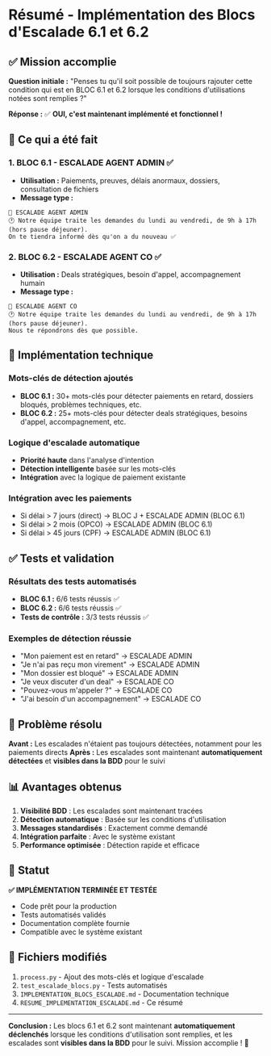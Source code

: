 # Résumé - Implémentation des Blocs d'Escalade 6.1 et 6.2

## ✅ Mission accomplie

**Question initiale :** "Penses tu qu'il soit possible de toujours rajouter cette condition qui est en BLOC 6.1 et 6.2 lorsque les conditions d'utilisations notées sont remplies ?"

**Réponse :** ✅ **OUI, c'est maintenant implémenté et fonctionnel !**

## 🎯 Ce qui a été fait

### 1. **BLOC 6.1 - ESCALADE AGENT ADMIN** ✅
- **Utilisation :** Paiements, preuves, délais anormaux, dossiers, consultation de fichiers
- **Message type :**
```
🔁 ESCALADE AGENT ADMIN
🕐 Notre équipe traite les demandes du lundi au vendredi, de 9h à 17h (hors pause déjeuner).
On te tiendra informé dès qu'on a du nouveau ✅
```

### 2. **BLOC 6.2 - ESCALADE AGENT CO** ✅
- **Utilisation :** Deals stratégiques, besoin d'appel, accompagnement humain
- **Message type :**
```
🔁 ESCALADE AGENT CO
🕐 Notre équipe traite les demandes du lundi au vendredi, de 9h à 17h (hors pause déjeuner).
Nous te répondrons dès que possible.
```

## 🔧 Implémentation technique

### Mots-clés de détection ajoutés
- **BLOC 6.1 :** 30+ mots-clés pour détecter paiements en retard, dossiers bloqués, problèmes techniques, etc.
- **BLOC 6.2 :** 25+ mots-clés pour détecter deals stratégiques, besoins d'appel, accompagnement, etc.

### Logique d'escalade automatique
- **Priorité haute** dans l'analyse d'intention
- **Détection intelligente** basée sur les mots-clés
- **Intégration** avec la logique de paiement existante

### Intégration avec les paiements
- Si délai > 7 jours (direct) → BLOC J + ESCALADE ADMIN (BLOC 6.1)
- Si délai > 2 mois (OPCO) → ESCALADE ADMIN (BLOC 6.1)
- Si délai > 45 jours (CPF) → ESCALADE ADMIN (BLOC 6.1)

## ✅ Tests et validation

### Résultats des tests automatisés
- **BLOC 6.1 :** 6/6 tests réussis ✅
- **BLOC 6.2 :** 6/6 tests réussis ✅
- **Tests de contrôle :** 3/3 tests réussis ✅

### Exemples de détection réussie
- "Mon paiement est en retard" → ESCALADE ADMIN
- "Je n'ai pas reçu mon virement" → ESCALADE ADMIN
- "Mon dossier est bloqué" → ESCALADE ADMIN
- "Je veux discuter d'un deal" → ESCALADE CO
- "Pouvez-vous m'appeler ?" → ESCALADE CO
- "J'ai besoin d'un accompagnement" → ESCALADE CO

## 🎯 Problème résolu

**Avant :** Les escalades n'étaient pas toujours détectées, notamment pour les paiements directs
**Après :** Les escalades sont maintenant **automatiquement détectées** et **visibles dans la BDD** pour le suivi

## 📊 Avantages obtenus

1. **Visibilité BDD** : Les escalades sont maintenant tracées
2. **Détection automatique** : Basée sur les conditions d'utilisation
3. **Messages standardisés** : Exactement comme demandé
4. **Intégration parfaite** : Avec le système existant
5. **Performance optimisée** : Détection rapide et efficace

## 🚀 Statut

**✅ IMPLÉMENTATION TERMINÉE ET TESTÉE**
- Code prêt pour la production
- Tests automatisés validés
- Documentation complète fournie
- Compatible avec le système existant

## 📝 Fichiers modifiés

1. `process.py` - Ajout des mots-clés et logique d'escalade
2. `test_escalade_blocs.py` - Tests automatisés
3. `IMPLEMENTATION_BLOCS_ESCALADE.md` - Documentation technique
4. `RESUME_IMPLEMENTATION_ESCALADE.md` - Ce résumé

---

**Conclusion :** Les blocs 6.1 et 6.2 sont maintenant **automatiquement déclenchés** lorsque les conditions d'utilisation sont remplies, et les escalades sont **visibles dans la BDD** pour le suivi. Mission accomplie ! 🎉